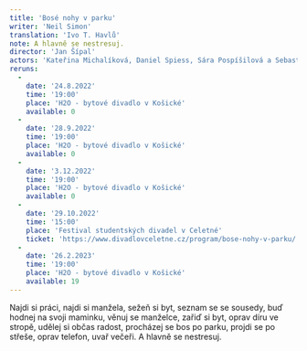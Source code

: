 ```yaml
---
title: 'Bosé nohy v parku'
writer: 'Neil Simon'
translation: 'Ivo T. Havlů'
note: A hlavně se nestresuj.
director: 'Jan Šípal'
actors: 'Kateřina Michalíková, Daniel Spiess, Sára Pospíšilová a Sebastian Vopěnka. V roli Opraváře telefonů jako hostující hvězda hraje student Katedry činoherního divadla DAMU Prokop Košář.'
reruns:
  -
    date: '24.8.2022'
    time: '19:00'
    place: 'H2O - bytové divadlo v Košické'
    available: 0
  -  
    date: '28.9.2022'
    time: '19:00'
    place: 'H2O - bytové divadlo v Košické'
    available: 0
  -  
    date: '3.12.2022'
    time: '19:00'
    place: 'H2O - bytové divadlo v Košické'
    available: 0
  -  
    date: '29.10.2022'
    time: '15:00'
    place: 'Festival studentských divadel v Celetné'
    ticket: 'https://www.divadlovceletne.cz/program/bose-nohy-v-parku/'
  - 
    date: '26.2.2023'
    time: '19:00'
    place: 'H2O - bytové divadlo v Košické'
    available: 19
---
```

Najdi si práci, najdi si manžela, sežeň si byt, seznam se se sousedy, buď hodnej na svoji maminku, věnuj se manželce, zařiď si byt, oprav díru ve stropě, udělej si občas radost, procházej se bos po parku, projdi se po střeše, oprav telefon, uvař večeři.
A hlavně se nestresuj.
